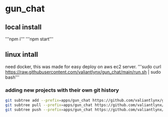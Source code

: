 # gun_chat
## local install 
'''npm i'''
'''npm start'''

## linux intall 
need docker, this was made for easy deploy on aws ec2 server. 
'''sudo curl https://raw.githubusercontent.com/valiantlynx/gun_chat/main/run.sh | sudo bash'''


### adding new projects with their own git history
```sh
git subtree add --prefix=apps/gun_chat https://github.com/valiantlynx/gun_chat.git main --squash
git subtree pull --prefix=apps/gun_chat https://github.com/valiantlynx/gun_chat.git main --squash
git subtree push --prefix=apps/gun_chat https://github.com/valiantlynx/gun_chat.git main

```
